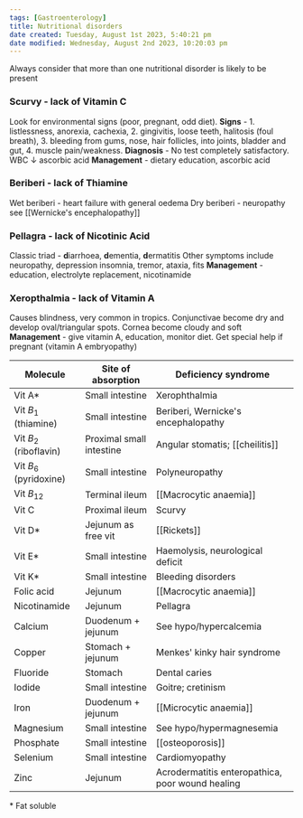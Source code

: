 ```yaml
---
tags: [Gastroenterology]
title: Nutritional disorders
date created: Tuesday, August 1st 2023, 5:40:21 pm
date modified: Wednesday, August 2nd 2023, 10:20:03 pm
---
```


Always consider that more than one nutritional disorder is likely to be present

### Scurvy - lack of Vitamin C

Look for environmental signs (poor, pregnant, odd diet).
**Signs** - 1. listlessness, anorexia, cachexia, 2. gingivitis, loose teeth, halitosis (foul breath), 3. bleeding from gums, nose, hair follicles, into joints, bladder and gut, 4. muscle pain/weakness. **Diagnosis** - No test completely satisfactory. WBC $\downarrow$ ascorbic acid
**Management** - dietary education, ascorbic acid

### Beriberi - lack of Thiamine

Wet beriberi - heart failure with general oedema
Dry beriberi - neuropathy see [[Wernicke's encephalopathy]]

### Pellagra - lack of Nicotinic Acid

Classic triad - **d**iarrhoea, **d**ementia, **d**ermatitis
Other symptoms include neuropathy, depression insomnia, tremor, ataxia, fits
**Management** - education, electrolyte replacement, nicotinamide

### Xeropthalmia - lack of Vitamin A

Causes blindness, very common in tropics. Conjunctivae become dry and develop oval/triangular spots. Cornea become cloudy and soft
**Management** - give vitamin A, education, monitor diet. Get special help if pregnant (vitamin A embryopathy)

| Molecule               | Site of absorption       | Deficiency syndrome                              |
| ---------------------- | ------------------------ | ------------------------------------------------ |
| Vit A\*                | Small intestine          | Xerophthalmia                                    |
| Vit $B_1$ (thiamine)   | Small intestine          | Beriberi, Wernicke's encephalopathy              |
| Vit $B_2$ (riboflavin) | Proximal small intestine | Angular stomatis; [[cheilitis]]                  |
| Vit $B_6$ (pyridoxine) | Small intestine          | Polyneuropathy                                   |
| Vit $B_{12}$           | Terminal ileum           | [[Macrocytic anaemia]]                           |
| Vit C                  | Proximal ileum           | Scurvy                                           |
| Vit D\*                | Jejunum as free vit      | [[Rickets]]                                      |
| Vit E\*                | Small intestine          | Haemolysis, neurological deficit                 |
| Vit K\*                | Small intestine          | Bleeding disorders                               |
| Folic acid             | Jejunum                  | [[Macrocytic anaemia]]                           |
| Nicotinamide           | Jejunum                  | Pellagra                                         |
| Calcium                | Duodenum + jejunum       | See hypo/hypercalcemia                           |
| Copper                 | Stomach + jejunum        | Menkes' kinky hair syndrome                      |
| Fluoride               | Stomach                  | Dental caries                                    |
| Iodide                 | Small intestine          | Goitre; cretinism                                |
| Iron                   | Duodenum + jejunum       | [[Microcytic anaemia]]                           |
| Magnesium              | Small intestine          | See hypo/hypermagnesemia                         |
| Phosphate              | Small intestine          | [[osteoporosis]]                                 |
| Selenium               | Small intestine          | Cardiomyopathy                                   |
| Zinc                   | Jejunum                  | Acrodermatitis enteropathica, poor wound healing |

\* Fat soluble
